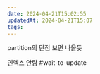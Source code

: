 ```yaml
---
date: 2024-04-21T15:02:55
updatedAt: 2024-04-21T15:07
tags: 
---
```

partition의 단점 보면 나올듯

인덱스 안탐
#wait-to-update 